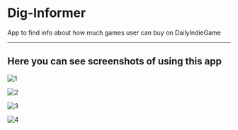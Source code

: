 # Dig-Informer
App to find info about how much games user can buy on DailyIndieGame
___________________________________________________________________________________________________________________________
## Here you can see screenshots of using this app

![1](https://user-images.githubusercontent.com/38386015/47956067-bc827980-dfa7-11e8-9058-59ee3cdc9ef1.png)

![2](https://user-images.githubusercontent.com/38386015/47956072-c3a98780-dfa7-11e8-9c16-172a4952e3f7.png)

![3](https://user-images.githubusercontent.com/38386015/47956075-ca37ff00-dfa7-11e8-8f93-e45aa6cd07bf.png)

![4](https://user-images.githubusercontent.com/38386015/47956077-ce641c80-dfa7-11e8-9935-cc7a1eb8e144.png)
